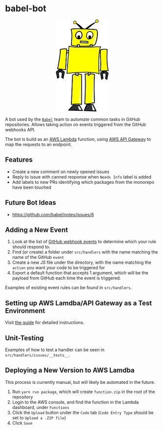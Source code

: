 # babel-bot

<p align="center">
    <img src="babel-bot.png" height="300px"/>
</p>

A bot used by the [`Babel`](https://github.com/babel/babel) team to automate common tasks in GitHub repositories. Allows taking action on events triggered from the GitHub webhooks API.

The bot is build as an [AWS Lambda](https://aws.amazon.com/lambda/) function, using [AWS API Gateway](https://aws.amazon.com/api-gateway/) to map the requests to an endpoint.

## Features

- Create a new comment on newly opened issues
- Reply to issue with canned response when `Needs Info` label is added
- Add labels to new PRs identifying which packages from the monorepo have been touched

## Future Bot Ideas

- https://github.com/babel/notes/issues/8

## Adding a New Event

1. Look at the list of [GitHub webhook events](https://developer.github.com/webhooks/#events) to determine which your rule should respond to.
2. Find (or create) a folder under `src/handlers` with the name matching the name of the GitHub `event`
3. Create a new JS file under the directory, with the name matching the `action` you want your code to be triggered for
4. Export a default function that accepts 1 argument, which will be the payload from GitHub each time the event is triggered.

Examples of existing event rules can be found in `src/handlers`.

## Setting up AWS Lamdba/API Gateway as a Test Environment

Visit [the guide](AWS_SETUP.md) for detailed instructions.

## Unit-Testing

Examples of how to test a handler can be seen in `src/handlers/issues/__tests__`.

## Deploying a New Version to AWS Lamdba

This process is currently manual, but will likely be automated in the future.

1. Run `yarn run package`, which will create `function.zip` in the root of the repository
2. Login to the AWS console, and find the function in the Lambda dashboard, under `Functions`
3. Click the `Upload` button under the `Code` tab (`Code Entry Type` should be set to `Upload a .ZIP file`)
4. Click `Save`

